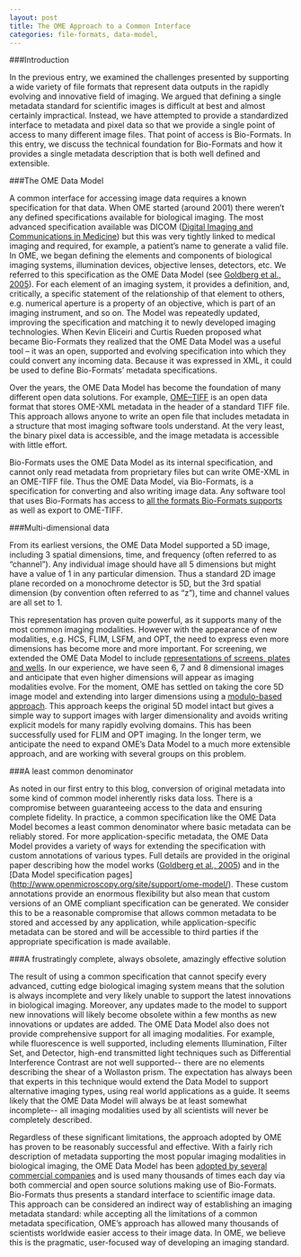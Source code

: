 ```yaml
---
layout: post
title: The OME Approach to a Common Interface
categories: file-formats, data-model,
---
```


###Introduction

In the previous entry, we examined the challenges presented by supporting a
wide variety of file formats that represent data outputs in the rapidly
evolving and innovative field of imaging. We argued that defining a single
metadata standard for scientific images is difficult at best and almost
certainly impractical. Instead, we have attempted to provide a standardized
interface to metadata and pixel data so that we provide a single point of
access to many different image files. That point of access is Bio-Formats. In
this entry, we discuss the technical foundation for Bio-Formats and how it
provides a single metadata description that is both well defined and
extensible.

###The OME Data Model

A common interface for accessing image data requires a known specification for
that data. When OME started (around 2001) there weren’t any defined
specifications available for biological imaging. The most advanced
specification available was DICOM
([Digital Imaging and Communications in Medicine](http://medical.nema.org/Dicom/about-DICOM.html))
but this was very tightly linked to medical imaging and required, for
example, a patient’s name to generate a valid file. In OME, we began
defining the elements and components of biological imaging systems,
illumination devices, objective lenses, detectors, etc. We referred to this
specification as the OME Data Model (see
[Goldberg et al., 2005](http://genomebiology.com/content/6/5/R47)). For each
element of an imaging system, it provides a definition, and, critically, a
specific statement of the relationship of that element to others, e.g.
numerical aperture is a property of an objective, which is part of an imaging
instrument, and so on. The Model was repeatedly updated, improving the
specification and matching it to newly developed imaging technologies. When
Kevin Eliceiri and Curtis Rueden proposed what became Bio-Formats they
realized that the OME Data Model  was a useful tool – it was an open,
supported and evolving specification into which they could convert any
incoming data. Because it was expressed in XML, it could be used to define
Bio-Formats’ metadata specifications.

Over the years, the OME Data Model has become the foundation of many different
open data solutions. For example,
[OME–TIFF](http://www.openmicroscopy.org/site/support/ome-model/ome-tiff/) is
an open data format that stores OME-XML metadata in the header of a standard
TIFF file. This approach allows anyone to write an open file that includes
metadata in a structure that most imaging software tools understand. At the
very least, the binary pixel data is accessible, and the image metadata is
accessible with little effort.

Bio-Formats uses the OME Data Model as its internal specification, and cannot
only read metadata from proprietary files but can write OME-XML in an OME-TIFF
file. Thus the OME Data Model, via Bio-Formats, is a specification for
converting and also writing image data. Any software tool that uses
Bio-Formats has access to
[all the formats Bio-Formats supports](https://www.openmicroscopy.org/site/support/bio-formats/supported-formats.html)
as well as export to OME-TIFF.

###Multi-dimensional data

From its earliest versions, the OME Data Model supported a 5D image, including
3 spatial dimensions, time, and frequency (often referred to as “channel”).
Any individual image should have all 5 dimensions but might have a value of 1
in any particular dimension. Thus a standard 2D image plane recorded on a
monochrome detector is 5D, but the 3rd spatial dimension (by convention often
referred to as “z”), time and channel values are all set to 1.

This representation has proven quite powerful, as it supports many of the most
common imaging modalities. However with the appearance of new modalities, e.g.
HCS, FLIM, LSFM, and OPT, the need to express even more dimensions has become
more and more important. For screening, we extended the OME Data Model to
include [representations of screens, plates and wells](http://www.openmicroscopy.org/site/support/ome-model/developers/screen-plate-well.html).
In our experience, we have seen 6, 7 and 8 dimensional images and anticipate
that even higher dimensions will appear as imaging modalities evolve. For the
moment, OME has settled on taking the core 5D image model and extending into
larger dimensions using a
[modulo-based approach](http://www.openmicroscopy.org/site/support/ome-model/developers/6d-7d-and-8d-storage.html).
This approach keeps the original 5D model intact but gives a simple way to
support images with larger dimensionality and avoids writing explicit models
for many rapidly evolving domains. This has been successfully used for FLIM
and OPT imaging. In the longer term, we anticipate the need to expand OME’s
Data Model to a much more extensible approach, and are working with several
groups on this problem.

###A least common denominator

As noted in our first entry to this blog, conversion of original metadata into
some kind of common model inherently risks data loss. There is a compromise
between guaranteeing access to the data and ensuring complete fidelity. In
practice, a common specification like the OME Data Model becomes a least
common denominator where basic metadata can be reliably stored. For more
application-specific metadata, the OME Data Model provides a variety of ways
for extending the specification with custom annotations of various types. Full
details are provided in the original paper describing how the model works
([Goldberg et al., 2005](http://genomebiology.com/content/6/5/R47)) and in the
[Data Model specification pages]
(http://www.openmicroscopy.org/site/support/ome-model/).
These custom annotations provide an enormous flexibility but also mean that
custom versions of an OME compliant specification can be generated. We
consider this to be a reasonable compromise that allows common metadata to be
stored and accessed by any application, while application-specific metadata
can be stored and will be accessible to third parties if the appropriate
specification is made available.

###A frustratingly complete, always obsolete, amazingly effective solution

The result of using a common specification that cannot specify every advanced,
cutting edge biological imaging system means that the solution is always
incomplete and very likely unable to support the latest innovations in
biological imaging. Moreover, any updates made to the model to support new
innovations will likely become obsolete within a few months as new innovations
or updates are added. The OME Data Model also does not provide comprehensive
support for all imaging modalities. For example, while fluorescence is well
supported, including elements Illumination, Filter Set, and Detector, high-end
transmitted light techniques such as Differential Interference Contrast are
not well supported-- there are no elements describing the shear of a Wollaston
prism. The expectation has always been that experts in this technique would
extend the Data Model to support alternative imaging types, using real world
applications as a guide. It seems likely that the OME Data Model will always
be at least somewhat incomplete-- all imaging modalities used by all
scientists will never be completely described.

Regardless of these significant limitations, the approach adopted by OME has
proven to be reasonably successful and effective. With a fairly rich
description of metadata supporting the most popular imaging modalities in
biological imaging, the OME Data Model has been
[adopted by several commercial companies](http://www.openmicroscopy.org/site/support/ome-model/ome-tiff/index.html#support)
and is used many thousands of times each day via both commercial and open
source solutions making use of Bio-Formats. Bio-Formats thus presents a
standard interface to scientific image data. This approach can be considered
an indirect way of establishing an imaging metadata standard: while accepting
all the limitations of a common metadata specification, OME’s approach has
allowed many thousands of scientists worldwide easier access to their image
data. In OME, we believe this is the pragmatic, user-focused way of developing
an imaging standard.

